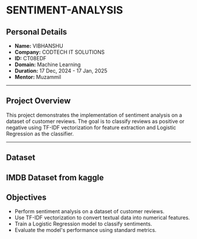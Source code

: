 # SENTIMENT-ANALYSIS

## Personal Details
- **Name:** VIBHANSHU  
- **Company:** CODTECH IT SOLUTIONS  
- **ID:** CT08EDF  
- **Domain:** Machine Learning  
- **Duration:** 17 Dec, 2024 - 17 Jan, 2025  
- **Mentor:** Muzammil  

---

## Project Overview
This project demonstrates the implementation of sentiment analysis on a dataset of customer reviews. The goal is to classify reviews as positive or negative using TF-IDF vectorization for feature extraction and Logistic Regression as the classifier.

 

---

## Dataset
IMDB Dataset from kaggle
---


## Objectives
- Perform sentiment analysis on a dataset of customer reviews.  
- Use TF-IDF vectorization to convert textual data into numerical features.  
- Train a Logistic Regression model to classify sentiments.  
- Evaluate the model's performance using standard metrics.

